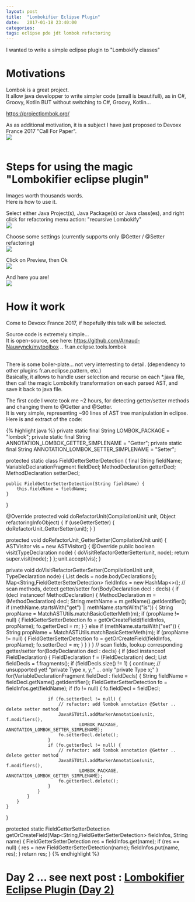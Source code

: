 ```yaml
---
layout: post
title:  "Lombokifier Eclipse Plugin"
date:   2017-01-18 23:40:00
categories: 
tags: eclipse pde jdt lombok refactoring
---
```


I wanted to write a simple eclipse plugin to "Lombokify classes"

<H1>Motivations</H1>

Lombok is a great project.
<BR/>
It allow java developper to write simpler code (small is beautifull), as in C#, Groovy, Kotlin BUT without switching to C#, Groovy, Kotlin...

<A href="https://projectlombok.org/">https://projectlombok.org/</A>

<p>
As as additional motivation, it is a subject I have just proposed to Devoxx France 2017 "Call For Paper".
<BR/>
<img src="{{site.url}}/assets/posts/2017-01-19-eclipse-lombokify/screenshot-devoxx-cfp.png" />
<BR/>

<BR/>


<H1>Steps for using the magic "Lombokifier eclipse plugin"</H1>

Images worth thousands words.
<BR/>
Here is how to use it.
<BR/>

Select either Java Project(s), Java Package(s) or Java class(es), and right click for refactoring menu action: "recursive Lombokify" 
<BR/>
<img src="{{site.url}}/assets/posts/2017-01-19-eclipse-lombokify/screenshot-Lombokify-selection.png" />
<BR/>

Choose some settings (currently supports only @Getter / @Setter refactoring)
<BR/>
<img src="{{site.url}}/assets/posts/2017-01-19-eclipse-lombokify/screenshot-Lombokify-params.png" />
<BR/>

Click on Preview, then Ok
<BR/>
<img src="{{site.url}}/assets/posts/2017-01-19-eclipse-lombokify/screenshot-Lombokify-preview.png" />
<BR/>

And here you are!
<BR/>
<img src="{{site.url}}/assets/posts/2017-01-19-eclipse-lombokify/screenshot-Lombokify-res.png" />
<BR/>




<H1>How it work</H1>

Come to Devoxx France 2017, if hopefully this talk will be selected.
<BR/>

Source code is extremely simple...
<BR/>
It is open-source, see here: <A href="https://github.com/Arnaud-Nauwynck/mytoolbox/tree/master/eclipse-plugins/fr.an.eclipse.tools.lombok">https://github.com/Arnaud-Nauwynck/mytoolbox .. fr.an.eclipse.tools.lombok</A> 


<BR/>
There is some boiler-plate... not very interresting to detail. (dependency to other plugins fr.an.eclipse.pattern, etc.)
<BR/>
Basically, it allows to handle user selection and recurse on each *.java file, then call the magic Lombokify transformation on each parsed AST, and save it back to java file.
<BR/>

The first code I wrote took me ~2 hours, for detecting getter/setter methods and changing them to @Getter and @Setter.<BR/>
It is very simple, representing ~90 lines of AST tree manipulation in eclipse.<BR/>
Here is and extract of the code:

{% highlight java %}
private static final String LOMBOK_PACKAGE = "lombok";
private static final String ANNOTATION_LOMBOK_GETTER_SIMPLENAME = "Getter";
private static final String ANNOTATION_LOMBOK_SETTER_SIMPLENAME = "Setter";

protected static class FieldGetterSetterDetection {
	final String fieldName;
	VariableDeclarationFragment fieldDecl;
	MethodDeclaration getterDecl;
	MethodDeclaration setterDecl;
	
	public FieldGetterSetterDetection(String fieldName) {
		this.fieldName = fieldName;
	}
}

@Override
protected void doRefactorUnit(CompilationUnit unit, Object refactoringInfoObject) {
	if (useGetterSetter) {
		doRefactorUnit_GetterSetter(unit);
	}
}

protected void doRefactorUnit_GetterSetter(CompilationUnit unit) {
	ASTVisitor vis = new ASTVisitor() {
		@Override
		public boolean visit(TypeDeclaration node) {
			doVisitRefactorGetterSetter(unit, node);
			return super.visit(node);
		}
	};
	unit.accept(vis);
}

private void doVisitRefactorGetterSetter(CompilationUnit unit, TypeDeclaration node) {
	List<BodyDeclaration> decls = node.bodyDeclarations();
	Map<String,FieldGetterSetterDetection> fieldInfos = new HashMap<>();
	// scan methods, detect getter/setter
	for(BodyDeclaration decl : decls) {
		if (decl instanceof MethodDeclaration) {
			MethodDeclaration m = (MethodDeclaration) decl;
			String methName = m.getName().getIdentifier();
			if (methName.startsWith("get") || methName.startsWith("is")) {
				String propName = MatchASTUtils.matchBasicGetterMeth(m);
				if (propName != null) {
					FieldGetterSetterDetection fo = getOrCreateField(fieldInfos, propName);
					fo.getterDecl = m;
				}
			} else if (methName.startsWith("set")) {
				String propName = MatchASTUtils.matchBasicSetterMeth(m);
				if (propName != null) {
					FieldGetterSetterDetection fo = getOrCreateField(fieldInfos, propName);
					fo.setterDecl = m;
				}
			}
		}
	}
	// scan fields, lookup corresponding getter/setter
	for(BodyDeclaration decl : decls) {
		if (decl instanceof FieldDeclaration) {
			FieldDeclaration f = (FieldDeclaration) decl;
			List<VariableDeclarationFragment> fieldDecls = f.fragments();
			if (fieldDecls.size() != 1) {
				continue; // unsupported yet! "private Type x, y;" ... only "private Type x;"
			}
			for(VariableDeclarationFragment fieldDecl : fieldDecls) {
				String fieldName = fieldDecl.getName().getIdentifier();
				FieldGetterSetterDetection fo = fieldInfos.get(fieldName);
				if (fo != null) {
					fo.fieldDecl = fieldDecl;
					
					if (fo.setterDecl != null) {
						// refactor: add lombok annotation @Setter .. delete setter method
						JavaASTUtil.addMarkerAnnotation(unit, f.modifiers(), 
								LOMBOK_PACKAGE, ANNOTATION_LOMBOK_SETTER_SIMPLENAME);
						fo.setterDecl.delete();
					}
					if (fo.getterDecl != null) {
						// refactor: add lombok annotation @Getter .. delete getter method
						JavaASTUtil.addMarkerAnnotation(unit, f.modifiers(), 
								LOMBOK_PACKAGE, ANNOTATION_LOMBOK_GETTER_SIMPLENAME);
						fo.getterDecl.delete();
					}
				}							
			}
		}
	}
}

protected static FieldGetterSetterDetection getOrCreateField(Map<String,FieldGetterSetterDetection> fieldInfos, String name) {
	FieldGetterSetterDetection res = fieldInfos.get(name);
	if (res == null) {
		res = new FieldGetterSetterDetection(name);
		fieldInfos.put(name, res);
	}
	return res;
}
{% endhighlight %}	


<H1>Day 2 ... see next post : <A href="{{site.url}}/2017/01/21/eclipse-lombokify-valvar.html">Lombokifier Eclipse Plugin (Day 2)</A></H1>



